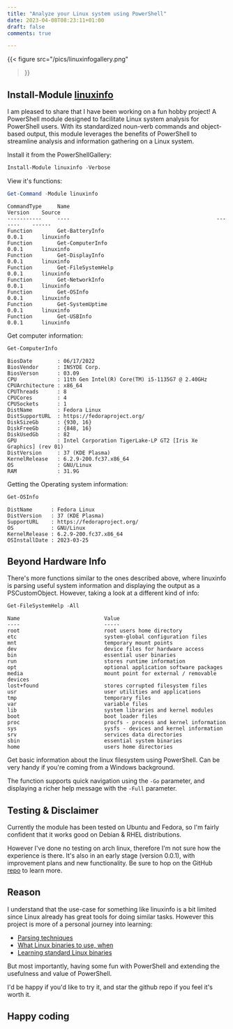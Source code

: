 ```yaml
--- 
title: "Analyze your Linux system using PowerShell"
date: 2023-04-08T08:23:11+01:00 
draft: false
comments: true

---
```


{{< figure
  src="/pics/linuxinfogallery.png"
>}}


## Install-Module [linuxinfo](https://github.com/ehmiiz/linuxinfo)

I am pleased to share that I have been working on a fun hobby project! A PowerShell module designed to facilitate Linux system analysis for PowerShell users. With its standardized noun-verb commands and object-based output, this module leverages the benefits of PowerShell to streamline analysis and information gathering on a Linux system.

Install it from the PowerShellGallery:

```powershell
Install-Module linuxinfo -Verbose
```

View it's functions:

```powershell
Get-Command -Module linuxinfo
```

```text
CommandType     Name                                               Version    Source
-----------     ----                                               -------    ------
Function        Get-BatteryInfo                                    0.0.1      linuxinfo
Function        Get-ComputerInfo                                   0.0.1      linuxinfo
Function        Get-DisplayInfo                                    0.0.1      linuxinfo
Function        Get-FileSystemHelp                                 0.0.1      linuxinfo
Function        Get-NetworkInfo                                    0.0.1      linuxinfo
Function        Get-OSInfo                                         0.0.1      linuxinfo
Function        Get-SystemUptime                                   0.0.1      linuxinfo
Function        Get-USBInfo                                        0.0.1      linuxinfo
```

Get computer information:

```powershell
Get-ComputerInfo
```

```text
BiosDate        : 06/17/2022
BiosVendor      : INSYDE Corp.
BiosVerson      : 03.09
CPU             : 11th Gen Intel(R) Core(TM) i5-1135G7 @ 2.40GHz
CPUArchitecture : x86_64
CPUThreads      : 8
CPUCores        : 4
CPUSockets      : 1
DistName        : Fedora Linux
DistSupportURL  : https://fedoraproject.org/
DiskSizeGb      : {930, 16}
DiskFreeGb      : {848, 16}
DiskUsedGb      : 82
GPU             : Intel Corporation TigerLake-LP GT2 [Iris Xe Graphics] (rev 01)
DistVersion     : 37 (KDE Plasma)
KernelRelease   : 6.2.9-200.fc37.x86_64
OS              : GNU/Linux
RAM             : 31.9G
```


Getting the Operating system information:

```powershell
Get-OSInfo
```

```
DistName      : Fedora Linux
DistVersion   : 37 (KDE Plasma)
SupportURL    : https://fedoraproject.org/
OS            : GNU/Linux
KernelRelease : 6.2.9-200.fc37.x86_64
OSInstallDate : 2023-03-25
```

## Beyond Hardware Info

There's more functions similar to the ones described above, where linuxinfo is parsing useful system information and displaying the output as a PSCustomObject. However, taking a look at a different kind of info:

```powershell
Get-FileSystemHelp -All
```

```
Name                           Value
----                           -----
root                           root users home directory
etc                            system-global configuration files
mnt                            temporary mount points
dev                            device files for hardware access
bin                            essential user binaries
run                            stores runtime information
opt                            optional application software packages
media                          mount point for external / removable devices
lost+found                     stores corrupted filesystem files
usr                            user utilities and applications
tmp                            temporary files
var                            variable files
lib                            system libraries and kernel modules
boot                           boot loader files
proc                           procfs - process and kernel information
sys                            sysfs - devices and kernel information
srv                            services data directories
sbin                           essential system binaries
home                           users home directories
```

Get basic information about the linux filesystem using PowerShell. Can be very handy if you're coming from a Windows background.

The function supports quick navigation using the `-Go` parameter, and displaying a richer help message with the `-Full` parameter.


## Testing & Disclaimer

Currently the module has been tested on Ubuntu and Fedora, so I'm fairly confident that it works good on Debian & RHEL distributions.

However I've done no testing on arch linux, therefore I'm not sure how the experience is there. It's also in an early stage (version 0.0.1), with improvement plans and new functionality. Be sure to hop on the GitHub[ repo](https://github.com/ehmiiz/linuxinfo) to learn more.

## Reason

I understand that the use-case for something like linuxinfo is a bit limited since Linux already has great tools for doing similar tasks. However this project is more of a personal journey into learning:

- [Parsing techniques](https://devblogs.microsoft.com/powershell-community/a-closer-look-at-the-parsing-code-of-a-crescendo-output-handler/)
- [What Linux binaries to use, when](https://ubuntu.com/blog/if-youre-still-using-ifconfig-youre-living-in-the-past)
- [Learning standard Linux binaries](https://diego.assencio.com/?index=1363692dafeabeff8e3f975077f92dfe)

But most importantly, having some fun with PowerShell and extending the usefulness and value of PowerShell.

I'd be happy if you'd like to try it, and star the github repo if you feel it's worth it.

## Happy coding